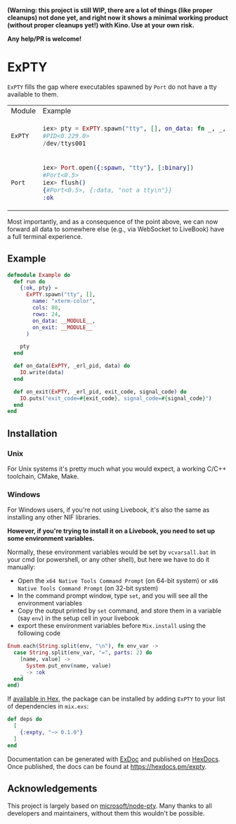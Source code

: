 **(Warning: this project is still WIP, there are a lot of things (like proper cleanups) not done yet, and right now it shows a minimal working product (without proper cleanups yet!) with Kino. Use at your own risk.**

**Any help/PR is welcome!**

# ExPTY

`ExPTY` fills the gap where executables spawned by `Port` do not have a tty available to them.

<table>
<tr>
<td> Module </td> <td> Example </td>
</tr>
<tr>
<td> <code>ExPTY</code> </td>
<td>

```elixir
iex> pty = ExPTY.spawn("tty", [], on_data: fn _, _, data -> IO.write(data) end)
#PID<0.229.0>
/dev/ttys001
```

</td>
</tr>
<tr>
<td> <code>Port</code> </td>
<td>

```elixir
iex> Port.open({:spawn, "tty"}, [:binary])
#Port<0.5>
iex> flush()
{#Port<0.5>, {:data, "not a tty\n"}}
:ok
```

</td>
</tr>
</table>

Most importantly, and as a consequence of the point above, we can now forward all data to somewhere else (e.g., via WebSocket to LiveBook) have a full terminal experience.

## Example

```elixir
defmodule Example do  
  def run do
    {:ok, pty} =
      ExPTY.spawn("tty", [],
        name: "xterm-color",
        cols: 80,
        rows: 24,
        on_data: __MODULE__,
        on_exit: __MODULE__
      )

    pty
  end

  def on_data(ExPTY, _erl_pid, data) do
    IO.write(data)
  end

  def on_exit(ExPTY, _erl_pid, exit_code, signal_code) do
    IO.puts("exit_code=#{exit_code}, signal_code=#{signal_code}")
  end
end
```

## Installation

### Unix
For Unix systems it's pretty much what you would expect, a working C/C++ toolchain, CMake, Make.

### Windows
For Windows users, if you're not using Livebook, it's also the same as installing any other NIF libraries. 
  
**However, if you're trying to install it on a Livebook, you need to set up some environment variables.**

Normally, these environment variables would be set by `vcvarsall.bat` in your cmd (or powershell, or any other shell), but here we have to do it manually:

- Open the `x64 Native Tools Command Prompt` (on 64-bit system) or `x86 Native Tools Command Prompt` (on 32-bit system)
- In the command prompt window, type `set`, and you will see all the environment variables
- Copy the output printed by `set` command, and store them in a variable (say `env`) in the setup cell in your livebook
- export these environment variables before `Mix.install` using the following code

```elixir
Enum.each(String.split(env, "\n"), fn env_var ->
  case String.split(env_var, "=", parts: 2) do
    [name, value] ->
      System.put_env(name, value)
    _ -> :ok
  end
end)
```

If [available in Hex](https://hex.pm/docs/publish), the package can be installed
by adding `ExPTY` to your list of dependencies in `mix.exs`:

```elixir
def deps do
  [
    {:expty, "~> 0.1.0"}
  ]
end
```

Documentation can be generated with [ExDoc](https://github.com/elixir-lang/ex_doc)
and published on [HexDocs](https://hexdocs.pm). Once published, the docs can
be found at <https://hexdocs.pm/expty>.

## Acknowledgements

This project is largely based on [microsoft/node-pty](https://github.com/microsoft/node-pty). Many thanks to all developers and maintainers, without them this wouldn't be possible.
